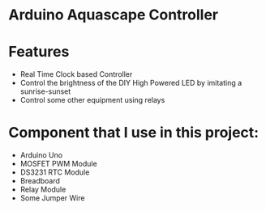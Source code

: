 # Arduino Aquascape Controller

# Features
- Real Time Clock based Controller
- Control the brightness of the DIY High Powered LED by imitating a sunrise-sunset
- Control some other equipment using relays

# Component that I use in this project:
- Arduino Uno
- MOSFET PWM Module
- DS3231 RTC Module
- Breadboard
- Relay Module
- Some Jumper Wire
